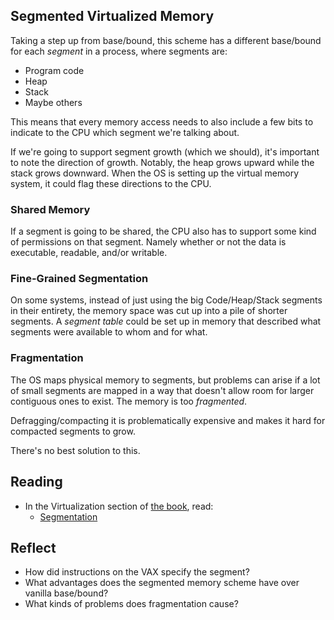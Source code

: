 <!-- Exploration 6.2: -->

## Segmented Virtualized Memory

Taking a step up from base/bound, this scheme has a different base/bound
for each _segment_ in a process, where segments are:

* Program code
* Heap
* Stack
* Maybe others

This means that every memory access needs to also include a few bits to
indicate to the CPU which segment we're talking about.

If we're going to support segment growth (which we should), it's
important to note the direction of growth. Notably, the heap grows
upward while the stack grows downward. When the OS is setting up the
virtual memory system, it could flag these directions to the CPU.

### Shared Memory

If a segment is going to be shared, the CPU also has to support some
kind of permissions on that segment. Namely whether or not the data is
executable, readable, and/or writable.

### Fine-Grained Segmentation

On some systems, instead of just using the big Code/Heap/Stack segments
in their entirety, the memory space was cut up into a pile of shorter
segments. A _segment table_ could be set up in memory that described
what segments were available to whom and for what.

### Fragmentation

The OS maps physical memory to segments, but problems can arise if a lot
of small segments are mapped in a way that doesn't allow room for larger
contiguous ones to exist. The memory is too _fragmented_.

Defragging/compacting it is problematically expensive and makes it hard
for compacted segments to grow.

There's no best solution to this.

## Reading

* In the Virtualization section of [the book](https://pages.cs.wisc.edu/~remzi/OSTEP/), read:
  * [Segmentation](https://pages.cs.wisc.edu/~remzi/OSTEP/vm-segmentation.pdf)
  
## Reflect

* How did instructions on the VAX specify the segment?
* What advantages does the segmented memory scheme have over vanilla
  base/bound?
* What kinds of problems does fragmentation cause?
